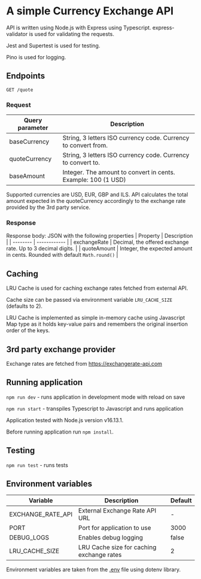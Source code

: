 # A simple Currency Exchange API

API is written using Node.js with Express using Typescript. express-validator is used for validating the requests.

Jest and Supertest is used for testing.

Pino is used for logging. 

## Endpoints

`GET /quote`

### Request
| Query parameter | Description |
| ---------| ----------- |
| baseCurrency | String, 3 letters ISO currency code. Currency to convert from. |
| quoteCurrency | String, 3 letters ISO currency code. Currency to convert to. |
| baseAmount | Integer. The amount to convert in cents. Example: 100 (1 USD) |

Supported currencies are USD, EUR, GBP and ILS. API calculates the total amount expected in the quoteCurrency accordingly to the exchange rate provided by the 3rd party service.

### Response

Response body: JSON with the following properties
| Property |  Description |
| -------- | ------------ |
| exchangeRate | Decimal, the offered exchange rate. Up to 3 decimal digits. |
| quoteAmount | Integer, the expected amount in cents. Rounded with default `Math.round()` |

## Caching

LRU Cache is used for caching exchange rates fetched from external API. 

Cache size can be passed via environment variable `LRU_CACHE_SIZE` (defaults to 2).

LRU Cache is implemented as simple in-memory cache using Javascript Map type as it holds key-value pairs and remembers the original insertion order of the keys.

## 3rd party exchange provider

Exchange rates are fetched from https://exchangerate-api.com

## Running application

`npm run dev` - runs application in development mode with reload on save

`npm run start` - transpiles Typescript to Javascript and runs application

Application tested with Node.js version v16.13.1.

Before running application run `npm install`.

## Testing

`npm run test` - runs tests

## Environment variables
| Variable | Description | Default |
| ---------| ----------- | ------- |
| EXCHANGE_RATE_API | External Exchange Rate API URL | - |
| PORT | Port for application to use | 3000 |
| DEBUG_LOGS | Enables debug logging | false |
| LRU_CACHE_SIZE | LRU Cache size for caching exchange rates | 2 |


Environment variables are taken from the [.env](./.env) file using dotenv library.
